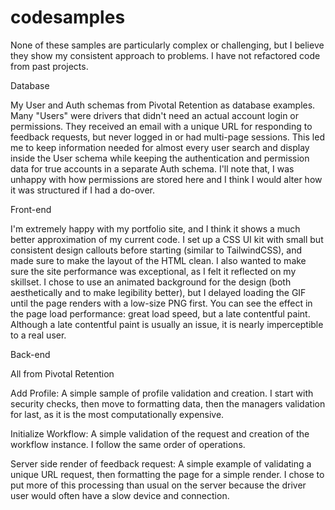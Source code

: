 # codesamples
None of these samples are particularly complex or challenging, but I believe they show my consistent approach to problems. I have not refactored code from past projects.



Database

My User and Auth schemas from Pivotal Retention as database examples. Many "Users" were drivers that didn't need an actual account login or permissions. They received an email with a unique URL for responding to feedback requests, but never logged in or had multi-page sessions. This led me to keep information needed for almost every user search and display inside the User schema while keeping the authentication and permission data for true accounts in a separate Auth schema. I'll note that, I was unhappy with how permissions are stored here and I think I would alter how it was structured if I had a do-over.

Front-end

I'm extremely happy with my portfolio site, and I think it shows a much better approximation of my current code. I set up a CSS UI kit with small but consistent design callouts before starting (similar to TailwindCSS), and made sure to make the layout of the HTML clean. I also wanted to make sure the site performance was exceptional, as I felt it reflected on my skillset. I chose to use an animated background for the design (both aesthetically and to make legibility better), but I delayed loading the GIF until the page renders with a low-size PNG first. You can see the effect in the page load performance: great load speed, but a late contentful paint. Although a late contentful paint is usually an issue, it is nearly imperceptible to a real user.

Back-end

All from Pivotal Retention

Add Profile: A simple sample of profile validation and creation. I start with security checks, then move to formatting data, then the managers validation for last, as it is the most computationally expensive.

Initialize Workflow: A simple validation of the request and creation of the workflow instance. I follow the same order of operations.

Server side render of feedback request: A simple example of validating a unique URL request, then formatting the page for a simple render. I chose to put more of this processing than usual on the server because the driver user would often have a slow device and connection.
